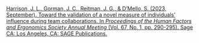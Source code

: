 
[Harrison, J. L., Gorman, J. C., Reitman, J. G., & D’Mello, S. (2023, September). Toward the validation of a novel measure of individuals’ influence during team collaborations. In _Proceedings of the Human Factors and Ergonomics Society Annual Meeting_ (Vol. 67, No. 1, pp. 290-295). Sage CA: Los Angeles, CA: SAGE Publications.](https://journals.sagepub.com/doi/pdf/10.1177/21695067231192643)